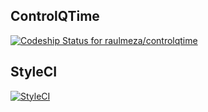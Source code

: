 ## ControlQTime

[ ![Codeship Status for raulmeza/controlqtime](https://app.codeship.com/projects/89ec1e30-a53e-0134-4e5b-0a368cc4e123/status?branch=master)](https://app.codeship.com/projects/190820)

## StyleCI

[![StyleCI](https://styleci.io/repos/74514706/shield?branch=master)](https://styleci.io/repos/74514706)
